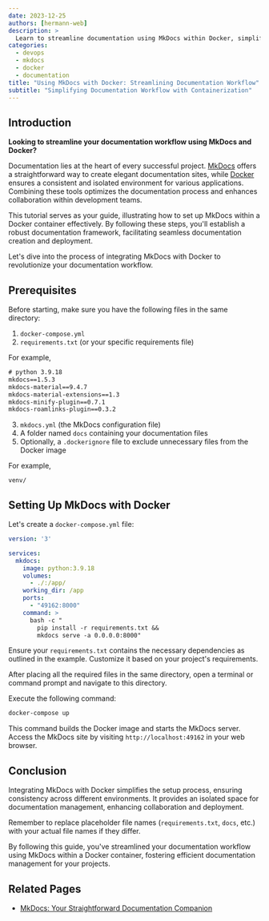 ```yaml
---
date: 2023-12-25
authors: [hermann-web]
description: >
  Learn to streamline documentation using MkDocs within Docker, simplifying your workflow for efficient documentation management.
categories:
  - devops
  - mkdocs
  - docker
  - documentation
title: "Using MkDocs with Docker: Streamlining Documentation Workflow"
subtitle: "Simplifying Documentation Workflow with Containerization"
---
```


## Introduction

__Looking to streamline your documentation workflow using MkDocs and Docker?__

Documentation lies at the heart of every successful project. [MkDocs](./mkdocs-get-started.md) offers a straightforward way to create elegant documentation sites, while [Docker](../OSX/docker/docker.md) ensures a consistent and isolated environment for various applications. Combining these tools optimizes the documentation process and enhances collaboration within development teams.

This tutorial serves as your guide, illustrating how to set up MkDocs within a Docker container effectively. By following these steps, you'll establish a robust documentation framework, facilitating seamless documentation creation and deployment.

Let's dive into the process of integrating MkDocs with Docker to revolutionize your documentation workflow.

## Prerequisites

Before starting, make sure you have the following files in the same directory:

1. `docker-compose.yml`
2. `requirements.txt` (or your specific requirements file)

  For example,

<!-- more -->
  ```requirements.txt
  # python 3.9.18
  mkdocs==1.5.3
  mkdocs-material==9.4.7
  mkdocs-material-extensions==1.3
  mkdocs-minify-plugin==0.7.1
  mkdocs-roamlinks-plugin==0.3.2
  ```

3. `mkdocs.yml` (the MkDocs configuration file)
4. A folder named `docs` containing your documentation files
5. Optionally, a `.dockerignore` file to exclude unnecessary files from the Docker image

  For example,
  ```.dockerignore
  venv/
  ```

## Setting Up MkDocs with Docker

Let's create a `docker-compose.yml` file:

```yaml
version: '3'

services:
  mkdocs:
    image: python:3.9.18
    volumes:
      - ./:/app/
    working_dir: /app
    ports:
      - "49162:8000"
    command: >
      bash -c "
        pip install -r requirements.txt &&
        mkdocs serve -a 0.0.0.0:8000"
```

Ensure your `requirements.txt` contains the necessary dependencies as outlined in the example. Customize it based on your project's requirements.

After placing all the required files in the same directory, open a terminal or command prompt and navigate to this directory.

Execute the following command:

```bash
docker-compose up
```

This command builds the Docker image and starts the MkDocs server. Access the MkDocs site by visiting `http://localhost:49162` in your web browser.

## Conclusion

Integrating MkDocs with Docker simplifies the setup process, ensuring consistency across different environments. It provides an isolated space for documentation management, enhancing collaboration and deployment.

Remember to replace placeholder file names (`requirements.txt`, `docs`, etc.) with your actual file names if they differ.

By following this guide, you've streamlined your documentation workflow using MkDocs within a Docker container, fostering efficient documentation management for your projects.

## Related Pages

- [MkDocs: Your Straightforward Documentation Companion](./mkdocs-get-started.md)
